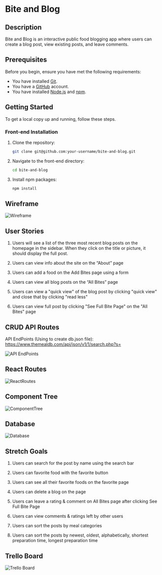 # Bite and Blog

<!-- Headings -->

## Description

Bite and Blog is an interactive public food blogging app where users can create a blog post, view existing posts, and leave comments.

## Prerequisites

Before you begin, ensure you have met the following requirements:

- You have installed [Git](https://git-scm.com/).
- You have a [GitHub](https://github.com/) account.
- You have installed [Node.js](https://nodejs.org/) and [npm](https://www.npmjs.com/get-npm).

## Getting Started

To get a local copy up and running, follow these steps.

### Front-end Installation

1. Clone the repository:

   ```bash
   git clone git@github.com:your-username/bite-and-blog.git
   ```

2. Navigate to the front-end directory:

   ```bash
   cd bite-and-blog
   ```

3. Install npm packages:

   ```bash
   npm install
   ```

## Wireframe

![Wireframe](./planning/Wireframe.png)

## User Stories

1. Users will see a list of the three most recent blog posts on the homepage in the sidebar. When they click on the title or picture, it should display the full post.

2. Users can view info about the site on the “About” page

3. Users can add a food on the Add Bites page using a form

4. Users can view all blog posts on the “All Bites” page

5. Users can view a "quick view" of the blog post by clicking "quick view" and close that by clicking "read less"

6. Users can view full post by clicking "See Full Bite Page" on the "All Bites" page

## CRUD API Routes

API EndPoints (Using to create db.json file):
<https://www.themealdb.com/api/json/v1/1/search.php?s=>

![API EndPoints](./planning/API-EndPoints.png)

## React Routes

![ReactRoutes](./planning/ReactRoutes.png)

## Component Tree

![ComponentTree](./planning/ComponentTree.png)

## Database

![Database](./planning/Database.png)

## Stretch Goals

1. Users can search for the post by name using the search bar

2. Users can favorite food with the favorite button

3. Users can see all their favorite foods on the favorite page

4. Users can delete a blog on the page

5. Users can leave a rating & comment on All Bites page after clicking See Full Bite Page

6. Users can view comments & ratings left by other users

7. Users can sort the posts by meal categories

8. Users can sort the posts by newest, oldest, alphabetically, shortest preparation time, longest preparation time

## Trello Board

![Trello Board](./planning/TrelloBoard.png)
